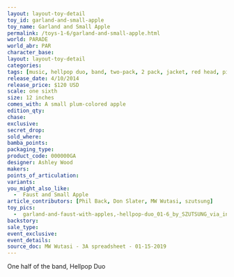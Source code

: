 ```yaml
---
layout: layout-toy-detail 
toy_id: garland-and-small-apple
toy_name: Garland and Small Apple
permalink: /toys-1-6/garland-and-small-apple.html
world: PARADE
world_abr: PAR
character_base: 
layout: layout-toy-detail
categories: 
tags: [music, hellpop duo, band, two-pack, 2 pack, jacket, red head, pink hair, purple apple]
release_date: 4/10/2014
release_price: $120 USD
scale: one sixth
size: 12 inches
comes_with: A small plum-colored apple
edition_qty: 
chase: 
exclusive: 
secret_drop: 
sold_where: 
bamba_points: 
packaging_type: 
product_code: 000000GA
designer: Ashley Wood
makers: 
points_of_articulation: 
variants: 
you_might_also_like: 
  -  Faust and Small Apple
article_contributors: [Phil Back, Don Slater, MW Wutasi, szutsung]
toy_pics: 
  -  garland-and-faust-with-apples,-hellpop-duo_01-6_by_SZUTSUNG_via_instagram.jpg
backstory: 
sale_type: 
event_exclusive: 
event_details: 
source_doc: MW Wutasi - 3A spreadsheet - 01-15-2019
---
```

One half of the band, Hellpop Duo 